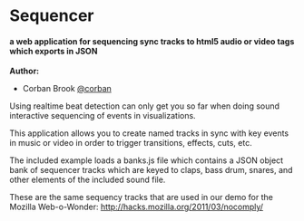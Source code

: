 Sequencer
=========

#### a web application for sequencing sync tracks to html5 audio or video tags which exports in JSON  ####

**Author:** 

* Corban Brook [@corban](http://twitter.com/corban) 

Using realtime beat detection can only get you so far when doing sound interactive sequencing of events in visualizations.

This application allows you to create named tracks in sync with key events in music or video in order to trigger transitions, effects, cuts, etc.

The included example loads a banks.js file which contains a JSON object bank of sequencer tracks which are keyed to claps, bass drum, snares, and other elements 
of the included sound file.

These are the same sequency tracks that are used in our demo for the Mozilla Web-o-Wonder: http://hacks.mozilla.org/2011/03/nocomply/
